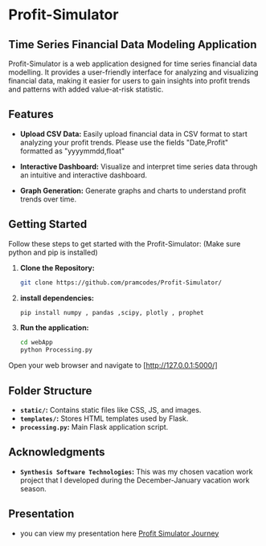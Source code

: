 # Profit-Simulator

## Time Series Financial Data Modeling Application

Profit-Simulator is a web application designed for time series financial data modelling. It provides a user-friendly interface for analyzing and visualizing financial data, making it easier for users to gain insights into profit trends and patterns with added value-at-risk statistic.

## Features

- **Upload CSV Data:** Easily upload financial data in CSV format to start analyzing your profit trends. Please use the fields "Date,Profit" formatted as "yyyymmdd,float"

- **Interactive Dashboard:** Visualize and interpret time series data through an intuitive and interactive dashboard.

- **Graph Generation:** Generate graphs and charts to understand profit trends over time.

## Getting Started

Follow these steps to get started with the Profit-Simulator: (Make sure python and pip is installed)

1. **Clone the Repository:**
   ```bash
   git clone https://github.com/pramcodes/Profit-Simulator/
   
2. **install dependencies:**
   ```bash
   pip install numpy , pandas ,scipy, plotly , prophet

3. **Run the application:**
   ```bash
   cd webApp
   python Processing.py
Open your web browser and navigate to [http://127.0.0.1:5000/]

## Folder Structure

- **`static/`:** Contains static files like CSS, JS, and images.
- **`templates/`:** Stores HTML templates used by Flask.
- **`processing.py`:** Main Flask application script.

## Acknowledgments
   - **`Synthesis Software Technologies`:** This was my chosen vacation work project that I developed during the December-January vacation work season.

## Presentation
   - you can view my presentation here [Profit Simulator Journey](https://www.canva.com/design/DAF7ioIpe_U/rsmyrO-dvmhscHYNc6euSQ/view?utm_content=DAF7ioIpe_U&utm_campaign=share_your_design&utm_medium=link&utm_source=shareyourdesignpanel#1)
